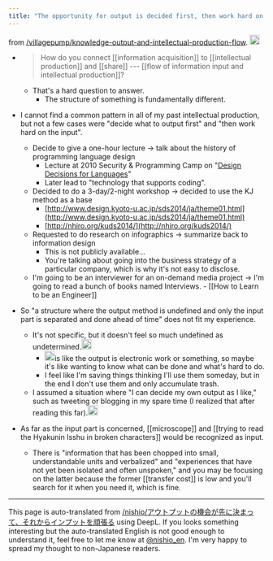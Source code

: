 ```yaml
---
title: "The opportunity for output is decided first, then work hard on the input."
---
```



from [/villagepump/knowledge-output-and-intellectual-production-flow](https://scrapbox.io/villagepump/knowledge-output-and-intellectual-production-flow).
<img src='https://scrapbox.io/api/pages/villagepump/nishio/icon' alt='/villagepump/nishio.icon' height="19.5"/>
- > How do you connect [[information acquisition]] to [[intellectual production]] and [[share]] --- [[flow of information input and intellectual production]]?
    - That's a hard question to answer.
        - The structure of something is fundamentally different.
- I cannot find a common pattern in all of my past intellectual production, but not a few cases were "decide what to output first" and "then work hard on the input".
    - Decide to give a one-hour lecture -> talk about the history of programming language design
        - Lecture at 2010 Security & Programming Camp on "[Design Decisions for Languages](https://www.slideshare.net/nishio/ss-5019563)"
        - Later lead to "technology that supports coding".
    - Decided to do a 3-day/2-night workshop → decided to use the KJ method as a base
        - [http://www.design.kyoto-u.ac.jp/sds2014/ja/theme01.html](http://www.design.kyoto-u.ac.jp/sds2014/ja/theme01.html)
        - [http://nhiro.org/kuds2014/](http://nhiro.org/kuds2014/)
    - Requested to do research on infographics -> summarize back to information design
        - This is not publicly available...
        - You're talking about going into the business strategy of a particular company, which is why it's not easy to disclose.
    - I'm going to be an interviewer for an on-demand media project -> I'm going to read a bunch of books named Interviews.
            - [[How to Learn to be an Engineer]]

- So "a structure where the output method is undefined and only the input part is separated and done ahead of time" does not fit my experience.
    - It's not specific, but it doesn't feel so much undefined as undetermined.<img src='https://scrapbox.io/api/pages/villagepump/inajob/icon' alt='/villagepump/inajob.icon' height="19.5"/>
        - <img src='https://scrapbox.io/api/pages/villagepump/inajob/icon' alt='/villagepump/inajob.icon' height="19.5"/>is like the output is electronic work or something, so maybe it's like wanting to know what can be done and what's hard to do.
        - I feel like I'm saving things thinking I'll use them someday, but in the end I don't use them and only accumulate trash.
    - I assumed a situation where "I can decide my own output as I like," such as tweeting or blogging in my spare time (I realized that after reading this far).<img src='https://scrapbox.io/api/pages/villagepump/sta/icon' alt='/villagepump/sta.icon' height="19.5"/>
- As far as the input part is concerned, [[microscope]] and [[trying to read the Hyakunin Isshu in broken characters]] would be recognized as input.
    - There is "information that has been chopped into small, understandable units and verbalized" and "experiences that have not yet been isolated and often unspoken," and you may be focusing on the latter because the former [[transfer cost]] is low and you'll search for it when you need it, which is fine.

---
This page is auto-translated from [/nishio/アウトプットの機会が先に決まって、それからインプットを頑張る](https://scrapbox.io/nishio/アウトプットの機会が先に決まって、それからインプットを頑張る) using DeepL. If you looks something interesting but the auto-translated English is not good enough to understand it, feel free to let me know at [@nishio_en](https://twitter.com/nishio_en). I'm very happy to spread my thought to non-Japanese readers.